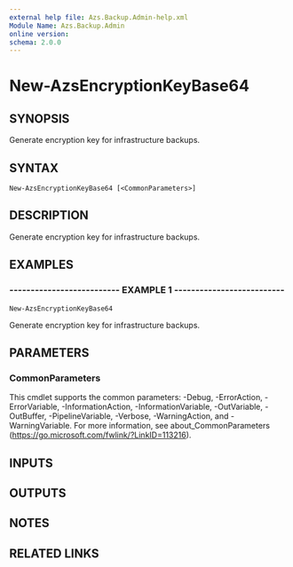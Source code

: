 ```yaml
---
external help file: Azs.Backup.Admin-help.xml
Module Name: Azs.Backup.Admin
online version: 
schema: 2.0.0
---
```


# New-AzsEncryptionKeyBase64

## SYNOPSIS
Generate encryption key for infrastructure backups.

## SYNTAX

```
New-AzsEncryptionKeyBase64 [<CommonParameters>]
```

## DESCRIPTION
Generate encryption key for infrastructure backups.

## EXAMPLES

### -------------------------- EXAMPLE 1 --------------------------
```
New-AzsEncryptionKeyBase64
```

Generate encryption key for infrastructure backups.

## PARAMETERS

### CommonParameters
This cmdlet supports the common parameters: -Debug, -ErrorAction, -ErrorVariable, -InformationAction, -InformationVariable, -OutVariable, -OutBuffer, -PipelineVariable, -Verbose, -WarningAction, and -WarningVariable. For more information, see about_CommonParameters (https://go.microsoft.com/fwlink/?LinkID=113216).

## INPUTS

## OUTPUTS

## NOTES

## RELATED LINKS

